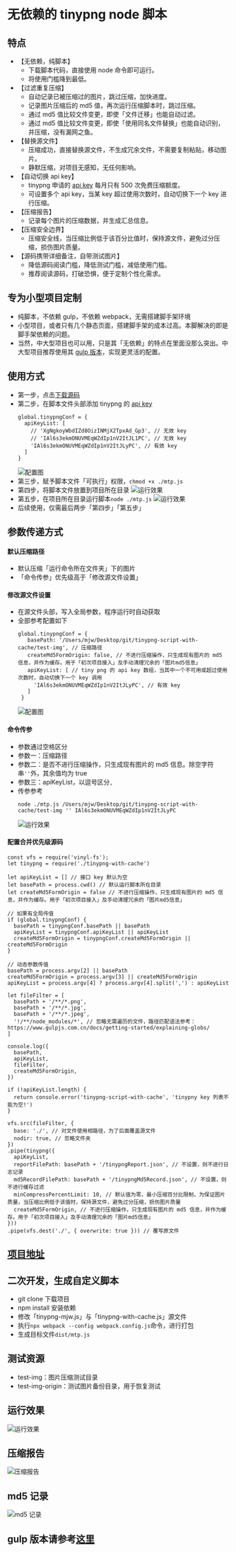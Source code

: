 # 无依赖的 tinypng node 脚本
## 特点
- 【无依赖，纯脚本】
  - 下载脚本代码，直接使用 node 命令即可运行。
  - 将使用门槛降到最低。
- 【过滤重复压缩】
  - 自动记录已被压缩过的图片，跳过压缩，加快进度。
  - 记录图片压缩后的 md5 值，再次运行压缩脚本时，跳过压缩。
  - 通过 md5 值比较文件变更，即使「文件迁移」也能自动过滤。
  - 通过 md5 值比较文件变更，即使「使用同名文件替换」也能自动识别，并压缩，没有漏网之鱼。
- 【替换源文件】
  - 压缩成功，直接替换源文件，不生成冗余文件，不需要复制粘贴，移动图片。
  - 静默压缩，对项目无感知，无任何影响。
- 【自动切换 api key】
  - tinypng 申请的 [api key](https://tinypng.com/developers) 每月只有 500 次免费压缩额度。
  - 可设置多个 api key，当某 key 超过使用次数时，自动切换下一个 key 进行压缩。
- 【压缩报告】
  - 记录每个图片的压缩数据，并生成汇总信息。
- 【压缩安全边界】
  - 压缩安全线，当压缩比例低于该百分比值时，保持源文件，避免过分压缩，损伤图片质量。
- 【源码携带详细备注，自带测试图片】
  - 降低源码阅读门槛，降低测试门槛，减低使用门槛。
  - 推荐阅读源码，打破恐惧，便于定制个性化需求。


## 专为小型项目定制
- 纯脚本，不依赖 gulp，不依赖 webpack，无需搭建脚手架环境
- 小型项目，或者只有几个静态页面，搭建脚手架的成本过高。本脚解决的即是脚手架依赖的问题。
- 当然，中大型项目也可以用，只是其「无依赖」的特点在里面没那么突出。中大型项目推荐使用其 [gulp 版本](https://segmentfault.com/a/1190000023895556)，实现更灵活的配置。


## 使用方式
- 第一步，点击[下载源码](http://upyun.luckly-mjw.cn/lib/mtp.js)
- 第二步，在脚本文件头部添加 tinypng 的 [api key](https://tinypng.com/developers)
  ```
  global.tinypngConf = {
    apiKeyList: [
      // 'XgNgkoyWbdIZd8OizINMjX2TpxAd_Gp3', // 无效 key
      // 'IAl6s3ekmONUVMEqWZdIp1nV2ItJL1PC', // 无效 key
      'IAl6s3ekmONUVMEqWZdIp1nV2ItJLyPC', // 有效 key
    ]
  }
  ```
  ![配置图](http://upyun.luckly-mjw.cn/Assets/tinypng/004.png)
- 第三步，赋予脚本文件「可执行」权限，```chmod +x ./mtp.js```
- 第四步，将脚本文件放置到项目所在目录
  ![运行效果](http://upyun.luckly-mjw.cn/Assets/tinypng/007.jpeg)
- 第五步，在项目所在目录运行脚本```node ./mtp.js```
  ![运行效果](http://upyun.luckly-mjw.cn/Assets/tinypng/006.jpeg)
- 后续使用，仅需最后两步「第四步」「第五步」


## 参数传递方式
#### 默认压缩路径
- 默认压缩「运行命令所在文件夹」下的图片
- 「命令传参」优先级高于「修改源文件设置」


#### 修改源文件设置
- 在源文件头部，写入全局参数，程序运行时自动获取
- 全部参考配置如下
  ```
  global.tinypngConf = {
     basePath: '/Users/mjw/Desktop/git/tinypng-script-with-cache/test-img', // 压缩路径
     createMd5FormOrigin: false, // 不进行压缩操作，只生成现有图片的 md5 信息，并作为缓存。用于「初次项目接入」及手动清理冗余的「图片md5信息」
     apiKeyList: [ // tiny png 的 api key 数组，当其中一个不可用或超过使用次数时，自动切换下一个 key 调用
       'IAl6s3ekmONUVMEqWZdIp1nV2ItJLyPC', // 有效 key
     ]
   }
  ```
  ![配置图](http://upyun.luckly-mjw.cn/Assets/tinypng/004.png)

#### 命令传参
- 参数通过空格区分
- 参数一：压缩路径
- 参数二：是否不进行压缩操作，只生成现有图片的 md5 信息。除空字符串```''```外，其余值均为 true
- 参数三：apiKeyList，以逗号区分```,```
- 传参参考
  ```
  node ./mtp.js /Users/mjw/Desktop/git/tinypng-script-with-cache/test-img '' IAl6s3ekmONUVMEqWZdIp1nV2ItJLyPC
  ```
  ![运行效果](http://upyun.luckly-mjw.cn/Assets/tinypng/005.jpeg)

#### 配置合并优先级源码
```
const vfs = require('vinyl-fs');
let tinypng = require('./tinypng-with-cache')

let apiKeyList = [] // 接口 key 默认为空
let basePath = process.cwd() // 默认运行脚本所在目录
let createMd5FormOrigin = false // 不进行压缩操作，只生成现有图片的 md5 信息，并作为缓存。用于「初次项目接入」及手动清理冗余的「图片md5信息」

// 如果有全局传值
if (global.tinypngConf) {
  basePath = tinypngConf.basePath || basePath
  apiKeyList = tinypngConf.apiKeyList || apiKeyList
  createMd5FormOrigin = tinypngConf.createMd5FormOrigin || createMd5FormOrigin
}

// 动态参数传值
basePath = process.argv[2] || basePath
createMd5FormOrigin = process.argv[3] || createMd5FormOrigin
apiKeyList = process.argv[4] ? process.argv[4].split(',') : apiKeyList

let fileFilter = [
  basePath + '/**/*.png',
  basePath + '/**/*.jpg',
  basePath + '/**/*.jpeg',
  '!/**/node_modules/*', // 忽略无需遍历的文件，路径匹配语法参考：https://www.gulpjs.com.cn/docs/getting-started/explaining-globs/
]

console.log({
  basePath,
  apiKeyList,
  fileFilter,
  createMd5FormOrigin,
})

if (!apiKeyList.length) {
  return console.error('tinypng-script-with-cache', 'tinypny key 列表不能为空!')
}

vfs.src(fileFilter, {
  base: './', // 对文件使用相路径，为了后面覆盖源文件
  nodir: true, // 忽略文件夹
})
.pipe(tinypng({
  apiKeyList,
  reportFilePath: basePath + '/tinypngReport.json', // 不设置，则不进行日志记录
  md5RecordFilePath: basePath + '/tinypngMd5Record.json', // 不设置，则不进行缓存过滤
  minCompressPercentLimit: 10, // 默认值为零，最小压缩百分比限制，为保证图片质量，当压缩比例低于该值时，保持源文件，避免过分压缩，损伤图片质量
  createMd5FormOrigin, // 不进行压缩操作，只生成现有图片的 md5 信息，并作为缓存。用于「初次项目接入」及手动清理冗余的「图片md5信息」
}))
.pipe(vfs.dest('./', { overwrite: true })) // 覆写原文件
```

## [项目地址](https://github.com/Momo707577045/tinypng-script-with-cache)

## 二次开发，生成自定义脚本
- git clone 下载项目
- npm install 安装依赖
- 修改「tinypng-mjw.js」与「tinypng-with-cache.js」源文件
- 执行```npx webpack --config webpack.config.js```命令，进行打包
- 生成目标文件```dist/mtp.js```


## 测试资源
- test-img：图片压缩测试目录
- test-img-origin：测试图片备份目录，用于恢复测试


## 运行效果
![运行效果](http://upyun.luckly-mjw.cn/Assets/tinypng/006.jpeg)

## 压缩报告
![压缩报告](http://upyun.luckly-mjw.cn/Assets/tinypng/002.png)

## md5 记录
![md5 记录](http://upyun.luckly-mjw.cn/Assets/tinypng/003.png)

## gulp 版本请参考[这里](https://segmentfault.com/a/1190000023895556)
